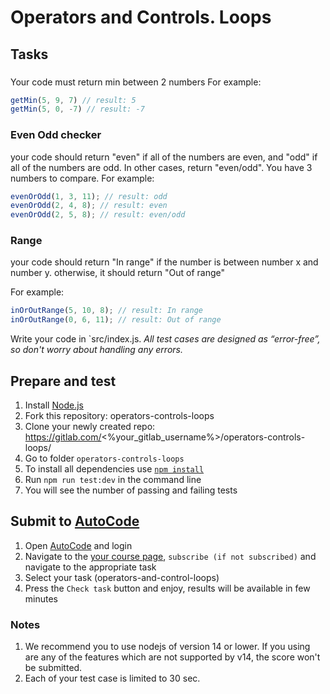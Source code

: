 # Operators and Controls. Loops 

## Tasks

### 
Your code must return min between 2 numbers
For example:
```js
getMin(5, 9, 7) // result: 5
getMin(5, 0, -7) // result: -7
```

### Even Odd checker
your code should return "even" if all of the numbers are even, and "odd" if all of the numbers are odd. In other cases, return "even/odd". You have 3 numbers to compare.
For example:
```js
evenOrOdd(1, 3, 11); // result: odd
evenOrOdd(2, 4, 8); // result: even
evenOrOdd(2, 5, 8); // result: even/odd
```

### Range
your code should return "In range" if the number is between number x and number y. otherwise, it should return "Out of range"

For example:
```js
inOrOutRange(5, 10, 8); // result: In range
inOrOutRange(0, 6, 11); // result: Out of range
```

Write your code in `src/index.js.
*All test cases are designed as “error-free”, so don't worry about handling any errors.*

## Prepare and test
1. Install [Node.js](https://nodejs.org/en/download/)   
2. Fork this repository: operators-controls-loops
3. Clone your newly created repo: https://gitlab.com/<%your_gitlab_username%>/operators-controls-loops/  
4. Go to folder `operators-controls-loops`  
5. To install all dependencies use [`npm install`](https://docs.npmjs.com/cli/install)  
6. Run `npm run test:dev` in the command line    
7. You will see the number of passing and failing tests

## Submit to [AutoCode](https://autocode.lab.epam.com/)
1. Open [AutoCode](https://autocode.lab.epam.com/) and login
2. Navigate to the [your course page](https://autocode.lab.epam.com/student/group/80), `subscribe (if not subscribed)` and navigate to the appropriate task 
3. Select your task (operators-and-control-loops)
4. Press the `Check task` button and enjoy, results will be available in few minutes

### Notes
1. We recommend you to use nodejs of version 14 or lower. If you using are any of the features which are not supported by v14, the score won't be submitted.
2. Each of your test case is limited to 30 sec.
